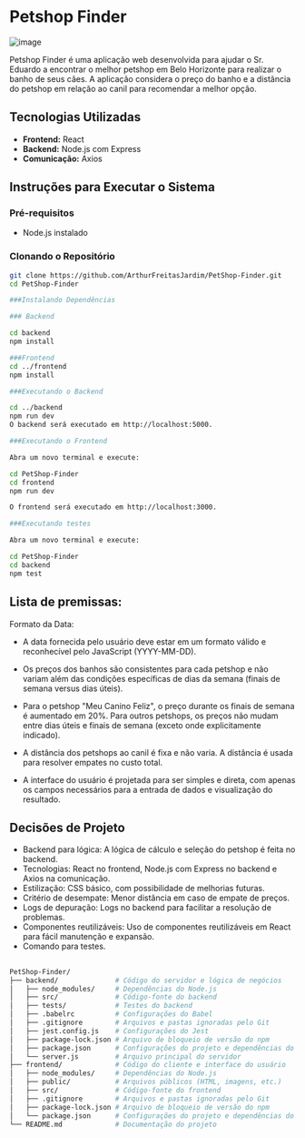 # Petshop Finder

![image](https://github.com/user-attachments/assets/7af95409-45b5-4a15-ad57-21e3a821998c)

Petshop Finder é uma aplicação web desenvolvida para ajudar o Sr. Eduardo a encontrar o melhor petshop em Belo Horizonte para realizar o banho de seus cães. A aplicação considera o preço do banho e a distância do petshop em relação ao canil para recomendar a melhor opção.

## Tecnologias Utilizadas

- **Frontend:** React
- **Backend:** Node.js com Express
- **Comunicação:** Axios

## Instruções para Executar o Sistema

### Pré-requisitos

- Node.js instalado 

### Clonando o Repositório

```sh
git clone https://github.com/ArthurFreitasJardim/PetShop-Finder.git
cd PetShop-Finder

###Instalando Dependências

### Backend

cd backend
npm install

###Frontend
cd ../frontend
npm install

###Executando o Backend

cd ../backend
npm run dev
O backend será executado em http://localhost:5000.

###Executando o Frontend

Abra um novo terminal e execute:

cd PetShop-Finder
cd frontend
npm run dev

O frontend será executado em http://localhost:3000.

###Executando testes

Abra um novo terminal e execute:

cd PetShop-Finder
cd backend
npm test
```
## Lista de premissas:

Formato da Data:

- A data fornecida pelo usuário deve estar em um formato válido e reconhecível pelo JavaScript (YYYY-MM-DD).

- Os preços dos banhos são consistentes para cada petshop e não variam além das condições específicas de dias da semana (finais de semana versus dias úteis).

- Para o petshop "Meu Canino Feliz", o preço durante os finais de semana é aumentado em 20%. Para outros petshops, os preços não mudam entre dias úteis e finais de semana (exceto onde explicitamente indicado).

- A distância dos petshops ao canil é fixa e não varia. A distância é usada para resolver empates no custo total.

- A interface do usuário é projetada para ser simples e direta, com apenas os campos necessários para a entrada de dados e visualização do resultado.

## Decisões de Projeto
- Backend para lógica: A lógica de cálculo e seleção do petshop é feita no backend.
- Tecnologias: React no frontend, Node.js com Express no backend e Axios na comunicação.
- Estilização: CSS básico, com possibilidade de melhorias futuras.
- Critério de desempate: Menor distância em caso de empate de preços.
- Logs de depuração: Logs no backend para facilitar a resolução de problemas.
- Componentes reutilizáveis: Uso de componentes reutilizáveis em React para fácil manutenção e expansão.
- Comando para testes.

## 
```sh
PetShop-Finder/
├── backend/              # Código do servidor e lógica de negócios
│   ├── node_modules/     # Dependências do Node.js
│   ├── src/              # Código-fonte do backend
│   ├── tests/            # Testes do backend
│   ├── .babelrc          # Configurações do Babel
│   ├── .gitignore        # Arquivos e pastas ignoradas pelo Git
│   ├── jest.config.js    # Configurações do Jest
│   ├── package-lock.json # Arquivo de bloqueio de versão do npm
│   ├── package.json      # Configurações do projeto e dependências do npm
│   └── server.js         # Arquivo principal do servidor
├── frontend/             # Código do cliente e interface do usuário
│   ├── node_modules/     # Dependências do Node.js
│   ├── public/           # Arquivos públicos (HTML, imagens, etc.)
│   ├── src/              # Código-fonte do frontend
│   ├── .gitignore        # Arquivos e pastas ignoradas pelo Git
│   ├── package-lock.json # Arquivo de bloqueio de versão do npm
│   └── package.json      # Configurações do projeto e dependências do npm
└── README.md             # Documentação do projeto
```
